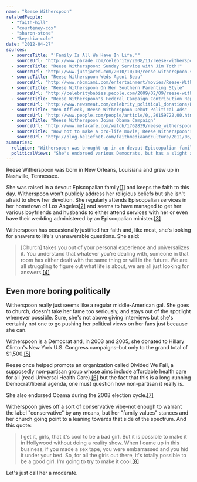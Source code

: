 ```yaml
---
name: "Reese Witherspoon"
relatedPeople:
  - "faith-hill"
  - "courteney-cox"
  - "sharon-stone"
  - "keyshia-cole"
date: "2012-04-27"
sources:
  - sourceTitle: "'Family Is All We Have In Life.'"
    sourceUrl: "http://www.parade.com/celebrity/2008/11/reese-witherspoon.html"
  - sourceTitle: "Reese Witherspoon: Sunday Service with Jim Toth!"
    sourceUrl: "http://www.justjared.com/2010/10/10/reese-witherspoon-sunday-service-with-jim-toth/"
  - sourceTitle: "Reese Witherspoon Weds Agent Beau"
    sourceUrl: "http://www.nbcmiami.com/entertainment/movies/Reese-Witherspoon-Weds-Agent-Beau-118724199.html"
  - sourceTitle: "Reese Witherspoon On Her Southern Parenting Style"
    sourceUrl: "http://celebritybabies.people.com/2009/02/09/reese-witherspoon-on-her-southern-style-parenting-ways/"
  - sourceTitle: "Reese Witherspoon's Federal Campaign Contribution Report"
    sourceUrl: "http://www.newsmeat.com/celebrity_political_donations/Reese_Witherspoon.php"
  - sourceTitle: "Ben Affleck, Reese Witherspoon Debut Political Ads"
    sourceUrl: "http://www.people.com/people/article/0,,20159722,00.html"
  - sourceTitle: "Reese Witherspoon Joins Obama Campaign"
    sourceUrl: "http://www.metacafe.com/watch/1762839/reese_witherspoon_joins_obama_campaign/"
  - sourceTitle: "How not to make a pro-life movie; Reese Witherspoon's positive message @ the MTV awards, and more"
    sourceUrl: "http://blog.beliefnet.com/faithmediaandculture/2011/06/how-not-to-make-a-pro-life-movie-reese-witherspoons-positive-message-the-mtv-awards-and-more.html"
summaries:
  religion: "Witherspoon was brought up in an devout Episcopalian family and still keeps the faith."
  politicalViews: "She's endorsed various Democrats, but has a slight aire of conservatism about her."
---
```


Reese Witherspoon was born in New Orleans, Louisiana and grew up in Nashville, Tennessee.

She was raised in a devout Episcopalian family<a class="source-citation" href="#http%3A%2F%2Fwww.parade.com%2Fcelebrity%2F2008%2F11%2Freese-witherspoon.html" title="&apos;Family Is All We Have In Life.&apos;">[1]</a> and keeps the faith to this day. Witherspoon won't publicly address her religious beliefs but she isn't afraid to show her devotion. She regularly attends Episcopalian services in her hometown of Los Angeles<a class="source-citation" href="#http%3A%2F%2Fwww.justjared.com%2F2010%2F10%2F10%2Freese-witherspoon-sunday-service-with-jim-toth%2F" title="Reese Witherspoon: Sunday Service with Jim Toth!">[2]</a> and seems to have managed to get her various boyfriends and husbands to either attend services with her or even have their wedding administered by an Episcopalian minister.<a class="source-citation" href="#http%3A%2F%2Fwww.nbcmiami.com%2Fentertainment%2Fmovies%2FReese-Witherspoon-Weds-Agent-Beau-118724199.html" title="Reese Witherspoon Weds Agent Beau">[3]</a>

Witherspoon has occasionally justified her faith and, like most, she's looking for answers to life's unanswerable questions. She said:

>[Church] takes you out of your personal experience and universalizes it. You understand that whatever you're dealing with, someone in that room has either dealt with the same thing or will in the future. We are all struggling to figure out what life is about, we are all just looking for answers.<a class="source-citation" href="#http%3A%2F%2Fcelebritybabies.people.com%2F2009%2F02%2F09%2Freese-witherspoon-on-her-southern-style-parenting-ways%2F" title="Reese Witherspoon On Her Southern Parenting Style">[4]</a>

## Even more boring politically

Witherspoon really just seems like a regular middle-American gal. She goes to church, doesn't take her fame too seriously, and stays out of the spotlight whenever possible. Sure, she's not above giving interviews but she's certainly not one to go pushing her political views on her fans just because she can.

Witherspoon is a Democrat and, in 2003 and 2005, she donated to Hillary Clinton's New York U.S. Congress campaigns–but only to the grand total of $1,500.<a class="source-citation" href="#http%3A%2F%2Fwww.newsmeat.com%2Fcelebrity_political_donations%2FReese_Witherspoon.php" title="Reese Witherspoon&apos;s Federal Campaign Contribution Report">[5]</a>

Reese once helped promote an organization called Divided We Fail, a supposedly non-partisan group whose aims include affordable health care for all (read Universal Health Care).<a class="source-citation" href="#http%3A%2F%2Fwww.people.com%2Fpeople%2Farticle%2F0%2C%2C20159722%2C00.html" title="Ben Affleck, Reese Witherspoon Debut Political Ads">[6]</a> but the fact that this is a long-running Democrat/liberal agenda, one must question how non-partisan it really is.

She also endorsed Obama during the 2008 election cycle.<a class="source-citation" href="#http%3A%2F%2Fwww.metacafe.com%2Fwatch%2F1762839%2Freese_witherspoon_joins_obama_campaign%2F" title="Reese Witherspoon Joins Obama Campaign">[7]</a>

Witherspoon gives off a sort of conservative vibe–not enough to warrant the label "conservative" by any means, but her "family values" stances and her church going point to a leaning towards that side of the spectrum. And this quote:

>I get it, girls, that it's cool to be a bad girl. But it is possible to make it in Hollywood without doing a reality show. When I came up in this business, if you made a sex tape, you were embarrassed and you hid it under your bed. So, for all the girls out there, it's totally possible to be a good girl. I'm going to try to make it cool.<a class="source-citation" href="#http%3A%2F%2Fblog.beliefnet.com%2Ffaithmediaandculture%2F2011%2F06%2Fhow-not-to-make-a-pro-life-movie-reese-witherspoons-positive-message-the-mtv-awards-and-more.html" title="How not to make a pro-life movie; Reese Witherspoon&apos;s positive message @ the MTV awards, and more">[8]</a>

Let's just call her a moderate.